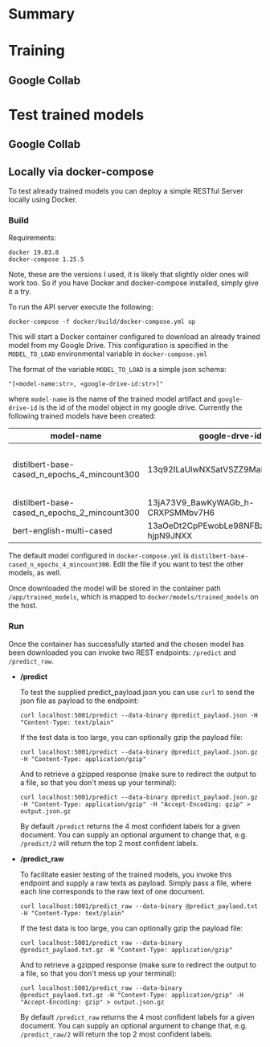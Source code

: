  # Summary
 
 
 # Training
 
 ## Google Collab
 
 # Test trained models
 
 ## Google Collab
 
 ## Locally via docker-compose
 
 To test already trained models you can deploy a simple RESTful Server locally using Docker.
 
 ### Build 
 
 Requirements:
     
    docker 19.03.8
    docker-compose 1.25.5    
 
 Note, these are the versions I used, it is likely that slightly older ones will work too. So if you have Docker and
 docker-compose installed, simply give it a try. 
 
 To run the API server execute the following:
 
    docker-compose -f docker/build/docker-compose.yml up
 
 
This will start a Docker container configured to download an already trained model from my Google Drive.
This configuration is specified in the `MODEL_TO_LOAD` environmental variable in `docker-compose.yml`
 
The format of the variable `MODEL_TO_LOAD` is a simple json schema:

    "[<model-name:str>, <google-drive-id:str>]"
 
where `model-name` is the name of the trained model artifact and `google-drive-id` is the id of the 
model object in my google drive. Currently the following trained models have been created:

| model-name                                   | google-drve-id                    | description                                                                                                                                                                                                                                                                                                                                                                          |
|----------------------------------------------|-----------------------------------|--------------------------------------------------------------------------------------------------------------------------------------------------------------------------------------------------------------------------------------------------------------------------------------------------------------------------------------------------------------------------------------|
| distilbert-base-cased_n_epochs_4_mincount300 | 13q92ILaUlwNXSatVSZZ9MaH921A6snNS | 6-layer, 768-hidden, 12-heads, 65M parameters  This is the Distilled Bert model, which is  a compressed Bert model, trained via  knowledge distillation.   The model has been fine-tuned on the given dataset for 4 epochs. Training labels that occur fewer than 300 times have been pruned.  Source: https://github.com/huggingface/transformers/tree/master/examples/distillation |
| distilbert-base-cased_n_epochs_2_mincount300 | 13jA73V9_BawKyWAGb_h-CRXPSMMbv7H6 | Same as above, only trained for 2 epochs.                                                                                                                                                                                                                                                                                                                                            |
| bert-english-multi-cased                     | 13aOeDt2CpPEwobLe98NFBz-hjpN9JNXX | Original Bert cased model (12-layer, 768-hidden, 12-heads, 110M parameters)  fine-tuned for the given dataset                                                                                                                                                                                                                                                                        |


The default model configured in `docker-compose.yml` is `distilbert-base-cased_n_epochs_4_mincount300`. 
Edit the file if you want to test the other models, as well.

Once downloaded the model will be stored in the container path `/app/trained_models`, which is mapped to 
`docker/models/trained_models` on the host.

 ### Run 
 
Once the container has successfully started and the chosen model has been downloaded you can invoke two REST endpoints: 
`/predict` and `/predict_raw`. 

- **/predict**

    To test the supplied predict_payload.json you can use `curl` to send the json file as payload to the endpoint:

      curl localhost:5001/predict --data-binary @predict_paylaod.json -H "Content-Type: text/plain"

    If the test data is too large, you can optionally gzip the payload file:
 
      curl localhost:5001/predict --data-binary @predict_paylaod.json.gz -H "Content-Type: application/gzip"
    
    And to retrieve a gzipped response (make sure to redirect the output to a file, so that you don't mess up your terminal):
 
      curl localhost:5001/predict --data-binary @predict_paylaod.json.gz -H "Content-Type: application/gzip" -H "Accept-Encoding: gzip" > output.json.gz
    
    By default `/predict` returns the 4 most confident labels for a given document.
    You can supply an optional argument to change that, e.g. `/predict/2` will return the top 2 most confident labels.
    
- **/predict_raw**

    To facilitate easier testing of the trained models, you invoke this endpoint and supply a raw texts as payload.
    Simply pass a file, where each line corresponds to the raw text of one document.

      curl localhost:5001/predict_raw --data-binary @predict_paylaod.txt -H "Content-Type: text/plain"

    If the test data is too large, you can optionally gzip the payload file:
 
      curl localhost:5001/predict_raw --data-binary @predict_paylaod.txt.gz -H "Content-Type: application/gzip"
    
    And to retrieve a gzipped response (make sure to redirect the output to a file, so that you don't mess up your terminal):
 
      curl localhost:5001/predict_raw --data-binary @predict_paylaod.txt.gz -H "Content-Type: application/gzip" -H "Accept-Encoding: gzip" > output.json.gz
    
    By default `/predict_raw` returns the 4 most confident labels for a given document.
    You can supply an optional argument to change that, e.g. `/predict_raw/2` will return the top 2 most confident labels.